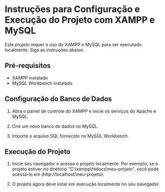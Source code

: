 # Instruções para Configuração e Execução do Projeto com XAMPP e MySQL

Este projeto requer o uso do XAMPP e MySQL para ser executado localmente. Siga as instruções abaixo:

## Pré-requisitos

- XAMPP instalado
- MySQL Workbench instalado

## Configuração do Banco de Dados

1. Abra o painel de controle do XAMPP e inicie os serviços do Apache e MySQL.

2. Crie um novo banco de dados no MySQL.

3. Importe o arquivo SQL fornecido no MySQL Workbench.

## Execução do Projeto

1. Inicie seu navegador e acesse o projeto localmente. Por exemplo, se o projeto estiver no diretório "C:\xampp\htdocs\meu-projeto", você pode acessá-lo em (http://localhost/meu-projeto).

2. O projeto agora deve estar em execução localmente no seu navegador.
